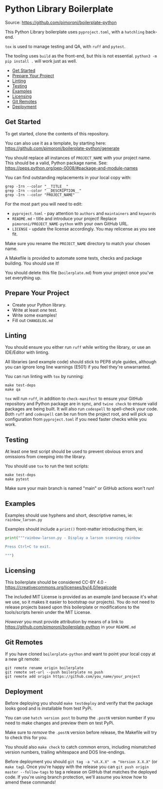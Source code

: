 # Python Library Boilerplate <!-- omit in toc -->

Source: https://github.com/pimoroni/boilerplate-python

This Python Library boilerplate uses `pyproject.toml`, with a `hatchling` back-end.

`tox` is used to manage testing and QA, with `ruff` and `pytest`.

The tooling uses `build` as the front-end, but this is not essential. `python3 -m pip install .` will work just as well.

- [Get Started](#get-started)
- [Prepare Your Project](#prepare-your-project)
- [Linting](#linting)
- [Testing](#testing)
- [Examples](#examples)
- [Licensing](#licensing)
- [Git Remotes](#git-remotes)
- [Deployment](#deployment)

## Get Started

To get started, clone the contents of this repository.

You can also use it as a template, by starting here: https://github.com/pimoroni/boilerplate-python/generate

You should replace all instances of `PROJECT_NAME` with your project name. This should be a valid, Python package name. See: https://peps.python.org/pep-0008/#package-and-module-names

You can find outstanding replacements in your local copy with:

```
grep -Irn --color "__TITLE__"
grep -Irn --color "__DESCRIPTION__"
grep -Irn --color "PROJECT_NAME"
```

For the most part you will need to edit:

* `pyproject.toml` - pay attention to `authors` and `maintainers` and `keywords`
* `README.md` - title and introduce your project! Replace `pimoroni/PROJECT_NAME-python` with your own GitHub URL.
* `LICENSE` - update the license accordingly. You may relicense as you see fit.

Make sure you rename the `PROJECT_NAME` directory to match your chosen name.

A Makefile is provided to automate some tests, checks and package building. You should use it!

You should delete this file (`boilerplate.md`) from your project once you've set everything up.

## Prepare Your Project

* Create your Python library.
* Write at least *one* test.
* Write some examples!
* Fill out `CHANGELOG.md`

## Linting

You should ensure you either run `ruff` while writing the library, or use an IDE/Editor with linting.

All libraries (and example code) should stick to PEP8 style guides, although you can ignore long line warnings (E501) if you feel they're unwarranted.

You can run linting with `tox` by running:

```
make test-deps
make qa
```

`tox` will run `ruff`, in addition to `check-manifest` to ensure your GitHub repository and Python package are in sync, and `twine check` to ensure valid packages are being built. It will also run `codespell` to spell-check your code. Both `ruff` and `codespell` can be run from the project root, and will pick up configuration from `pyproject.toml` if you need faster checks while you work.

## Testing

At least one test script should be used to prevent obvious errors and omissions from creeping into the library.

You should use `tox` to run the test scripts:

```
make test-deps
make pytest
```

Make sure your main branch is named "main" or GitHub actions won't run!

## Examples

Examples should use hyphens and short, descriptive names, ie: `rainbow_larson.py`

Examples should include a `print()` front-matter introducing them, ie:

```python
print("""rainbow-larson.py - Display a larson scanning rainbow

Press Ctrl+C to exit.

""")
```

## Licensing

This boilerplate should be considered CC-BY 4.0 - https://creativecommons.org/licenses/by/4.0/legalcode

The included MIT License is provided as an example (and because it's what we use, so it makes it easier to bootstrap our projects). You do not need to release projects based upon this boilerplate or modifications to the tools/scripts herein under the MIT License.

*However* you must provide attribution by means of a link to https://github.com/pimoroni/boilerplate-python in your `README.md`

## Git Remotes

If you have cloned `boilerplate-python` and want to point your local copy at a new git remote:

```
git remote rename origin boilerplate
git remote set-url --push boilerplate no_push
git remote add origin https://github.com/you_name/your_project
```

## Deployment

Before deploying you should `make testdeploy` and verify that the package looks good and is installable from test PyPi.

You can use `hatch version post` to bump the `.postN` version number if you need to make changes and preview them on test PyPi.

Make sure to *remove* the `.postN` version before release, the Makefile will try to check this for you.

You should also `make check` to catch common errors, including mismatched version numbers, trailing whitespace and DOS line-endings.

Before deployment you should `git tag -a "vX.X.X" -m "Version X.X.X"` (or `make tag`). Once you're happy with the release you can `git push origin master --follow-tags` to tag a release on GitHub that matches the deployed code. If you're using branch protection, we'll assume you know how to amend these commands!
